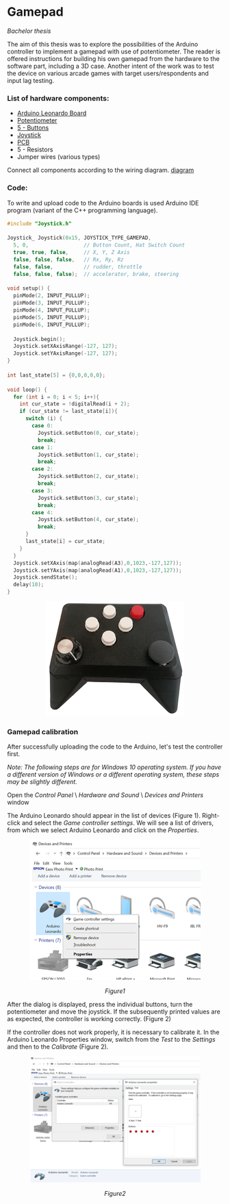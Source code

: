 # Gamepad
*Bachelor thesis*

The aim of this thesis was to explore the possibilities of the Arduino controller to implement a gamepad with use of potentiometer. The reader is offered instructions for building his own gamepad from the hardware to the software part, including a 3D case. 
Another intent of the work was to test the device on various arcade games with target users/respondents and input lag testing.

### List of hardware components:
* [Arduino Leonardo Board](https://techfun.sk/produkt/arduino-leonardo-original/)
* [Potentiometer](https://techfun.sk/produkt/potenciometer-rozne-typy-b1k-az-b500k/)
* [5 - Buttons](https://techfun.sk/produkt/organizer-s-tlacidlami-a-nasadami-12x12x4-3-mm/)
* [Joystick](https://techfun.sk/produkt/joystick-2-osi-analogovy-vystup/)
* [PCB](https://techfun.sk/produkt/nepajive-pole-170-bodov/)
* 5 - Resistors
* Jumper wires (various types)

Connect all components according to the wiring diagram. [diagram](gamepad_wiring_diagram.png)

### Code:
To write and upload code to the Arduino boards is used Arduino IDE program (variant of the C++ programming language).

``` c++
#include "Joystick.h"

Joystick_ Joystick(0x15, JOYSTICK_TYPE_GAMEPAD,
  5, 0,                  // Button Count, Hat Switch Count
  true, true, false,     // X, Y, Z Axis
  false, false, false,   // Rx, Ry, Rz
  false, false,          // rudder, throttle
  false, false, false);  // accelerator, brake, steering

void setup() {
  pinMode(2, INPUT_PULLUP);
  pinMode(3, INPUT_PULLUP);
  pinMode(4, INPUT_PULLUP);
  pinMode(5, INPUT_PULLUP); 
  pinMode(6, INPUT_PULLUP);

  Joystick.begin();
  Joystick.setXAxisRange(-127, 127);
  Joystick.setYAxisRange(-127, 127);
}

int last_state[5] = {0,0,0,0,0};

void loop() {
  for (int i = 0; i < 5; i++){
    int cur_state = !digitalRead(i + 2);
    if (cur_state != last_state[i]){
      switch (i) {
        case 0: 
          Joystick.setButton(0, cur_state);
          break;
        case 1: 
          Joystick.setButton(1, cur_state);
          break;
        case 2: 
          Joystick.setButton(2, cur_state);
          break;
        case 3: 
          Joystick.setButton(3, cur_state);
          break;
        case 4: 
          Joystick.setButton(4, cur_state);
          break;
      }
      last_state[i] = cur_state;
    }
  }
  Joystick.setXAxis(map(analogRead(A3),0,1023,-127,127));
  Joystick.setYAxis(map(analogRead(A1),0,1023,-127,127));
  Joystick.sendState();
  delay(10);
}
```

<p align="center"> <img src="gamepad_image.png" /> </p>


### Gamepad calibration


After successfully uploading the code to the Arduino, let's test the controller first.

*Note: The following steps are for Windows 10 operating system. If you have a different version of Windows or a different operating system, these steps may be slightly different.*

Open the *Control Panel* \ *Hardware and Sound* \ *Devices and Printers* window

The Arduino Leonardo should appear in the list of devices (Figure 1). Right-click and select the *Game controller settings*.
We will see a list of drivers, from which we select Arduino Leonardo and click on the *Properties*.

<p align="center"> <img src="Figure1.PNG" width="400" /> </p>
<p align="center"> <i>Figure1</i> </p>


After the dialog is displayed, press the individual buttons, turn the potentiometer and move the joystick. If the subsequently printed values are as expected, the controller is working correctly. (Figure 2)

If the controller does not work properly, it is necessary to calibrate it. In the Arduino Leonardo Properties window, switch from the *Test* to the *Settings* and then to the *Calibrate* (Figure 2).

<p align="center"> <img src="Figure2.PNG" width="400" /> </p>
<p align="center"> <i>Figure2</i> </p>
